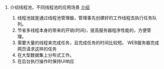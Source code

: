
1. 介绍线程池，不同线程池的应用场景 [介绍](./1-线程池介绍及实现/README.md)

    1. 线程池就是通过线程池管理器，管理事先创建好的工作线程去执行任务队列。
    2. 节省多线程本身的带来的开销(时间)，提高服务器程序性能的，方便管理。
    3. 需要大量的线程来完成任务，且完成任务的时间比较短。 WEB服务器完成网页请求这样的任务
    4. 在大型数据集上分布式工作。
    5. 在后台执行操作时保持UI响应